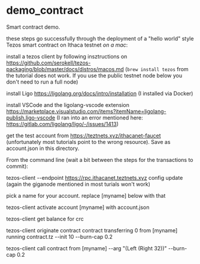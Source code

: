 # demo_contract

Smart contract demo. 

these steps go successfully through the deployment of a "hello world" style Tezos smart contract on Ithaca testnet *on a mac*:

install a tezos client by following insztructions on https://github.com/serokell/tezos-packaging/blob/master/docs/distros/macos.md (`brew install tezos` from the tutorial does not work. If you use the public testnet node below you don't need to run a full node) 

install Ligo https://ligolang.org/docs/intro/installation (I installed via Docker)

install VSCode and the ligolang-vscode extension https://marketplace.visualstudio.com/items?itemName=ligolang-publish.ligo-vscode (I ran into an error mentioned here: https://gitlab.com/ligolang/ligo/-/issues/1413)

get the test account from https://teztnets.xyz/ithacanet-faucet (unfortunately most tutorials point to the wrong resource). Save as account.json in this directory. 

From the command line (wait a bit between the steps for the transactions to commit): 

tezos-client --endpoint https://rpc.ithacanet.teztnets.xyz config update (again the giganode mentioned in most turials won't work)

pick a name for your account. replace [myname] below with that

tezos-client activate account [myname] with account.json

tezos-client get balance for crc

tezos-client originate contract contract transferring 0 from [myname] running contract.tz --init 10 --burn-cap 0.2

tezos-client call contract from [myname] --arg "(Left (Right 32))" --burn-cap 0.2  